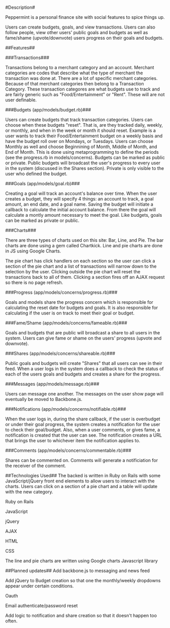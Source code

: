 #Description#


Peppermint is a personal finance site with social features to spice things up.

Users can create budgets, goals, and view transactions.  Users can also follow people, view other users' public goals and budgets as well
as fame/shame (upvote/downvote) users progress on their goals and budgets.

##Features##

###Transactions###

Transactions belong to a merchant category and an account.  Merchant categories are codes that describe what the type of merchant the transaction was done at.  There are a lot of specific merchant categories.  Because of that merchant categories then belong to a Transaction Category.  These transaction categores are what budgets use to track and are fairly generic such as "Food/Entertainment" or "Rent".  These will are not user definable.

###Budgets (app/models/budget.rb)### 

Users can create budgets that track transaction categories.  Users can choose when these budgets "reset".  That is, are they tracked daily, weekly, or monthly, and when in the week or month it should reset.  Example is a user wants to track their Food/Entertainment budget on a weekly basis and have the budget roll over on Mondays, or Tuesdays.  Users can choose Monthly as well and choose Beginnining of Month, Middle of Month, and End of Month.  This is done using metaprogramming to define the periods (see the progress.rb in models/concerns).  Budgets can be marked as public or private.  Public budgets will broadcast the user's progress to every user in the system (discussed in the Shares section).  Private is only visible to the user who defined the budget.

###Goals (app/models/goal.rb)###

Creating a goal will track an account's balance over time.  When the user creates a budget, they will specify 4 things: an account to track, a goal  amount, an end date, and a goal name.  Saving the budget will initiate a callback to calculate the initial account balance.  From there the goal will calculate a montly amount necessary to meet the goal.  Like budgets, goals can be marked as private or public.

###Charts###

There are three types of charts used on this site: Bar, Line, and Pie.  The bar charts are done using a gem called Chartkick.  Line and pie charts are done in JS using Google Charts.

The pie chart has click handlers on each section so the user can click a section of the pie chart and a list of transactions will narrow down to the selection by the user.  Clicking outside the pie chart will reset the transactions back to all of them.  Clicking a section fires off an AJAX request so there is no page refresh.

###Progress (app/models/concerns/progress.rb)###

Goals and models share the progress concern which is responsible for calculating the reset date for budgets and goals.  It is also responsible for calculating if the user is on track to meet their goal or budget.

###Fame/Shame (app/models/concerns/fameable.rb)###

Goals and budgets that are public will broadcast a share to all users in the system.  Users can give fame or shame on the users' progress (upvote and downvote).

###Shares (app/models/concerns/shareable.rb)###

Public goals and budgets will create "Shares" that all users can see in their feed.  When a user logs in the system does a callback to check the status of each of the users goals and budgets and creates a share for the progress.

###Messages (app/models/message.rb)###

Users can message one another.  The messages on the user show page will eventually be moved to Backbone.js.

###Notifications (app/models/concerns/notifiable.rb)###

When the user logs in, during the share callback, if the user is overbudget or under their goal progress, the system creates a notification for the user to check their goal/budget.  Also, when a user comments, or gives fame, a notification is created that the user can see.  The notification creates a URL that brings the user to whichever item the notification applies to.

###Comments (app/models/concerns/commentable.rb)###

Shares can be commented on.  Comments will generate a notificiation for the receiver of the comment.

##Technologies Used##
The backed is written in Ruby on Rails with some JavaScript/jQuery front end elements to allow users to interact with the charts.
Users can click on a section of a pie chart and a table will update with the new category.

Ruby on Rails

JavaScript

jQuery

AJAX

HTML

CSS

The line and pie charts are written using Google charts Javascript library

##Planned updates##
Add backbone.js to messaging and news feed

Add jQuery to Budget creation so that one the monthly/weekly dropdowns appear under certain conditions.

Oauth

Email authenticate/password reset

Add logic to notification and share creation so that it doesn't happen too often.